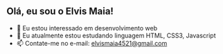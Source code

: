 ## Olá, eu sou o Elvis Maia!


- 👀 Eu estou interessado em desenvolvimento web
- 🌱 Eu atualmente estou estudando linguagem HTML, CSS3, Javascript
- 📫 Contate-me no e-mail: elvismaia4521@gmail.com

<!---
19805/19805 is a ✨ special ✨ repository because its `README.md` (this file) appears on your GitHub profile.
You can click the Preview link to take a look at your changes.
--->
